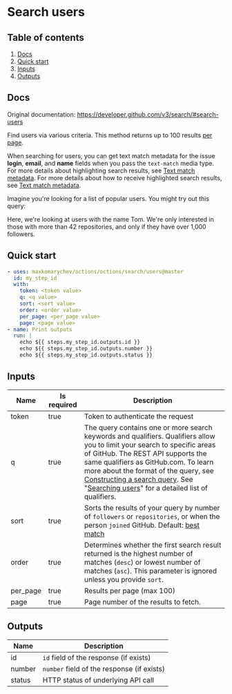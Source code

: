 # Search users

## Table of contents

1. [Docs](#docs)
1. [Quick start](#quick-start)
1. [Inputs](#inputs)
1. [Outputs](#outputs)

<a name="quick-start" ></a>
## Docs

Original documentation: https://developer.github.com/v3/search/#search-users

Find users via various criteria. This method returns up to 100 results [per page](https://developer.github.com/v3/#pagination).

When searching for users, you can get text match metadata for the issue **login**, **email**, and **name** fields when you pass the `text-match` media type. For more details about highlighting search results, see [Text match metadata](https://developer.github.com/v3/search/#text-match-metadata). For more details about how to receive highlighted search results, see [Text match metadata](https://developer.github.com/v3/search/#text-match-metadata).

Imagine you're looking for a list of popular users. You might try out this query:

Here, we're looking at users with the name Tom. We're only interested in those with more than 42 repositories, and only if they have over 1,000 followers.


<a name="quick start" ></a>
## Quick start

```yaml
- uses: maxkomarychev/octions/octions/search/users@master
  id: my_step_id
  with:
    token: <token value>
    q: <q value>
    sort: <sort value>
    order: <order value>
    per_page: <per_page value>
    page: <page value>
- name: Print outputs
  run: |
    echo ${{ steps.my_step_id.outputs.id }}
    echo ${{ steps.my_step_id.outputs.number }}
    echo ${{ steps.my_step_id.outputs.status }}
```


<a name="inputs" ></a>
## Inputs

| Name | Is required | Description |
|---|---|---|
|token|true|Token to authenticate the request
|q|true|The query contains one or more search keywords and qualifiers. Qualifiers allow you to limit your search to specific areas of GitHub. The REST API supports the same qualifiers as GitHub.com. To learn more about the format of the query, see [Constructing a search query](https://developer.github.com/v3/search/#constructing-a-search-query). See "[Searching users](https://help.github.com/articles/searching-users/)" for a detailed list of qualifiers.
|sort|true|Sorts the results of your query by number of `followers` or `repositories`, or when the person `joined` GitHub. Default: [best match](https://developer.github.com/v3/search/#ranking-search-results)
|order|true|Determines whether the first search result returned is the highest number of matches (`desc`) or lowest number of matches (`asc`). This parameter is ignored unless you provide `sort`.
|per_page|true|Results per page (max 100)
|page|true|Page number of the results to fetch.

<a name="outputs" ></a>
## Outputs

| Name | Description |
|---|---|
|id|`id` field of the response (if exists)|
|number|`number` field of the response (if exists)|
|status|HTTP status of underlying API call|

